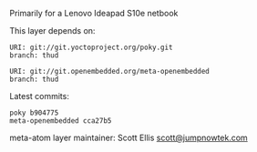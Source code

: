 Primarily for a Lenovo Ideapad S10e netbook

This layer depends on:

    URI: git://git.yoctoproject.org/poky.git
    branch: thud

    URI: git://git.openembedded.org/meta-openembedded
    branch: thud

Latest commits:

    poky b904775
    meta-openembedded cca27b5

meta-atom layer maintainer: Scott Ellis <scott@jumpnowtek.com>
